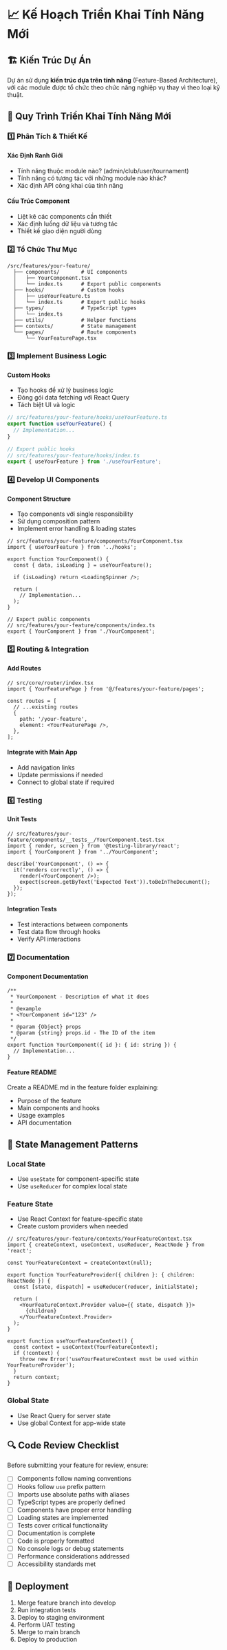 # 📈 Kế Hoạch Triển Khai Tính Năng Mới

## 🏗️ Kiến Trúc Dự Án

Dự án sử dụng **kiến trúc dựa trên tính năng** (Feature-Based Architecture), với các module được tổ chức theo chức năng nghiệp vụ thay vì theo loại kỹ thuật.

## 🚀 Quy Trình Triển Khai Tính Năng Mới

### 1️⃣ Phân Tích & Thiết Kế

#### Xác Định Ranh Giới
- Tính năng thuộc module nào? (admin/club/user/tournament)
- Tính năng có tương tác với những module nào khác?
- Xác định API công khai của tính năng

#### Cấu Trúc Component
- Liệt kê các components cần thiết
- Xác định luồng dữ liệu và tương tác
- Thiết kế giao diện người dùng

### 2️⃣ Tổ Chức Thư Mục

```
/src/features/your-feature/
  ├── components/       # UI components
  │   ├── YourComponent.tsx
  │   └── index.ts      # Export public components
  ├── hooks/            # Custom hooks
  │   ├── useYourFeature.ts
  │   └── index.ts      # Export public hooks
  ├── types/            # TypeScript types
  │   └── index.ts
  ├── utils/            # Helper functions
  ├── contexts/         # State management
  └── pages/            # Route components
      └── YourFeaturePage.tsx
```

### 3️⃣ Implement Business Logic

#### Custom Hooks
- Tạo hooks để xử lý business logic
- Đóng gói data fetching với React Query
- Tách biệt UI và logic

```typescript
// src/features/your-feature/hooks/useYourFeature.ts
export function useYourFeature() {
  // Implementation...
}

// Export public hooks
// src/features/your-feature/hooks/index.ts
export { useYourFeature } from './useYourFeature';
```

### 4️⃣ Develop UI Components

#### Component Structure
- Tạo components với single responsibility
- Sử dụng composition pattern
- Implement error handling & loading states

```tsx
// src/features/your-feature/components/YourComponent.tsx
import { useYourFeature } from '../hooks';

export function YourComponent() {
  const { data, isLoading } = useYourFeature();
  
  if (isLoading) return <LoadingSpinner />;
  
  return (
    // Implementation...
  );
}

// Export public components
// src/features/your-feature/components/index.ts
export { YourComponent } from './YourComponent';
```

### 5️⃣ Routing & Integration

#### Add Routes
```tsx
// src/core/router/index.tsx
import { YourFeaturePage } from '@/features/your-feature/pages';

const routes = [
  // ...existing routes
  {
    path: '/your-feature',
    element: <YourFeaturePage />,
  },
];
```

#### Integrate with Main App
- Add navigation links
- Update permissions if needed
- Connect to global state if required

### 6️⃣ Testing

#### Unit Tests
```tsx
// src/features/your-feature/components/__tests__/YourComponent.test.tsx
import { render, screen } from '@testing-library/react';
import { YourComponent } from '../YourComponent';

describe('YourComponent', () => {
  it('renders correctly', () => {
    render(<YourComponent />);
    expect(screen.getByText('Expected Text')).toBeInTheDocument();
  });
});
```

#### Integration Tests
- Test interactions between components
- Test data flow through hooks
- Verify API interactions

### 7️⃣ Documentation

#### Component Documentation
```tsx
/**
 * YourComponent - Description of what it does
 * 
 * @example
 * <YourComponent id="123" />
 * 
 * @param {Object} props
 * @param {string} props.id - The ID of the item
 */
export function YourComponent({ id }: { id: string }) {
  // Implementation...
}
```

#### Feature README
Create a README.md in the feature folder explaining:
- Purpose of the feature
- Main components and hooks
- Usage examples
- API documentation

## 🔄 State Management Patterns

### Local State
- Use `useState` for component-specific state
- Use `useReducer` for complex local state

### Feature State
- Use React Context for feature-specific state
- Create custom providers when needed

```tsx
// src/features/your-feature/contexts/YourFeatureContext.tsx
import { createContext, useContext, useReducer, ReactNode } from 'react';

const YourFeatureContext = createContext(null);

export function YourFeatureProvider({ children }: { children: ReactNode }) {
  const [state, dispatch] = useReducer(reducer, initialState);
  
  return (
    <YourFeatureContext.Provider value={{ state, dispatch }}>
      {children}
    </YourFeatureContext.Provider>
  );
}

export function useYourFeatureContext() {
  const context = useContext(YourFeatureContext);
  if (!context) {
    throw new Error('useYourFeatureContext must be used within YourFeatureProvider');
  }
  return context;
}
```

### Global State
- Use React Query for server state
- Use global Context for app-wide state

## 🔍 Code Review Checklist

Before submitting your feature for review, ensure:

- [ ] Components follow naming conventions
- [ ] Hooks follow `use` prefix pattern
- [ ] Imports use absolute paths with aliases
- [ ] TypeScript types are properly defined
- [ ] Components have proper error handling
- [ ] Loading states are implemented
- [ ] Tests cover critical functionality
- [ ] Documentation is complete
- [ ] Code is properly formatted
- [ ] No console logs or debug statements
- [ ] Performance considerations addressed
- [ ] Accessibility standards met

## 🏁 Deployment

1. Merge feature branch into develop
2. Run integration tests
3. Deploy to staging environment
4. Perform UAT testing
5. Merge to main branch
6. Deploy to production
